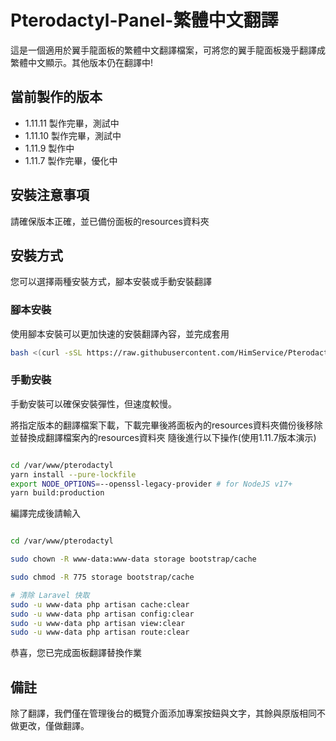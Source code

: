 # Pterodactyl-Panel-繁體中文翻譯
這是一個適用於翼手龍面板的繁體中文翻譯檔案，可將您的翼手龍面板幾乎翻譯成繁體中文顯示。其他版本仍在翻譯中!

## 當前製作的版本
- 1.11.11 製作完畢，測試中
- 1.11.10 製作完畢，測試中
- 1.11.9 製作中
- 1.11.7 製作完畢，優化中

## 安裝注意事項
請確保版本正確，並已備份面板的resources資料夾

## 安裝方式
您可以選擇兩種安裝方式，腳本安裝或手動安裝翻譯

### 腳本安裝
使用腳本安裝可以更加快速的安裝翻譯內容，並完成套用

```bash
bash <(curl -sSL https://raw.githubusercontent.com/HimService/Pterodactyl-Panel-Traditional-Chinese/main/install.sh)
```
### 手動安裝
手動安裝可以確保安裝彈性，但速度較慢。

將指定版本的翻譯檔案下載，下載完畢後將面板內的resources資料夾備份後移除並替換成翻譯檔案內的resources資料夾
隨後進行以下操作(使用1.11.7版本演示)
```bash

cd /var/www/pterodactyl
yarn install --pure-lockfile
export NODE_OPTIONS=--openssl-legacy-provider # for NodeJS v17+
yarn build:production

```

編譯完成後請輸入
```bash

cd /var/www/pterodactyl

sudo chown -R www-data:www-data storage bootstrap/cache

sudo chmod -R 775 storage bootstrap/cache

# 清除 Laravel 快取
sudo -u www-data php artisan cache:clear
sudo -u www-data php artisan config:clear
sudo -u www-data php artisan view:clear
sudo -u www-data php artisan route:clear

```
恭喜，您已完成面板翻譯替換作業

## 備註
除了翻譯，我們僅在管理後台的概覽介面添加專案按鈕與文字，其餘與原版相同不做更改，僅做翻譯。
